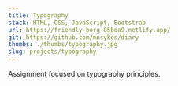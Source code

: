 ```yaml
---
title: Typography
stack: HTML, CSS, JavaScript, Bootstrap
url: https://friendly-borg-85bda9.netlify.app/
git: https://github.com/mnsykes/diary
thumbs: ./thumbs/typography.jpg
slug: projects/typography
---
```


Assignment focused on typography principles.
